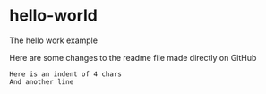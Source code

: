 # hello-world
The hello work example

Here are some changes to the readme file made directly on GitHub

    Here is an indent of 4 chars
    And another line
    
